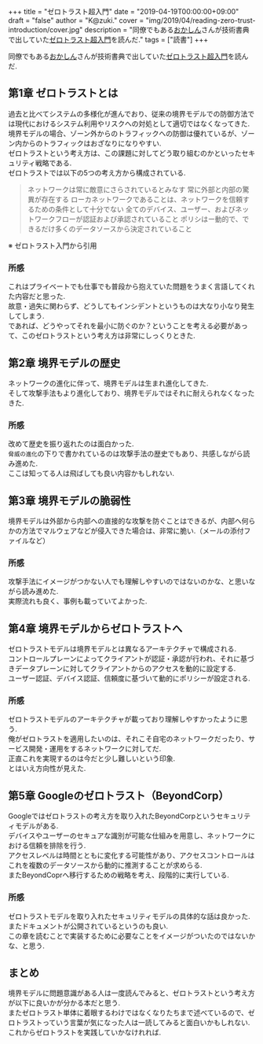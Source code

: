 +++
title = "ゼロトラスト超入門"
date = "2019-04-19T00:00:00+09:00"
draft = "false"
author = "K@zuki."
cover = "img/2019/04/reading-zero-trust-introduction/cover.jpg"
description = "同僚でもある[おかしん](https://twitter.com/okash1n)さんが技術書典で出していた[ゼロトラスト超入門](https://booth.pm/ja/items/1318558)を読んだ."
tags = ["読書"]
+++

同僚でもある[おかしん](https://twitter.com/okash1n)さんが技術書典で出していた[ゼロトラスト超入門](https://booth.pm/ja/items/1318558)を読んだ.

## 第1章 ゼロトラストとは
過去と比べてシステムの多様化が進んでおり、従来の境界モデルでの防御方法では現代におけるシステム利用やリスクへの対処として適切ではなくなってきた.   
境界モデルの場合、ゾーン外からのトラフィックへの防御は優れているが、ゾーン内からのトラフィックはおざなりになりやすい.  
ゼロトラストという考え方は、この課題に対してどう取り組むのかといったセキュリティ戦略である.  
ゼロトラストでは以下の5つの考え方から構成されている.  

> ネットワークは常に敵意にさらされているとみなす
> 常に外部と内部の驚異が存在する
> ローカネットワークであることは、ネットワークを信頼するための条件として十分でない
> 全てのデバイス、ユーザー、およびネットワークフローが認証および承認されていること
> ポリシはー動的で、できるだけ多くのデータソースから決定されていること

※ ゼロトラスト入門から引用

### 所感
これはプライベートでも仕事でも普段から抱えていた問題をうまく言語してくれた内容だと思った.  
故意・過失に関わらず、どうしてもインシデントというものは大なり小なり発生してしまう.  
であれば、どうやってそれを最小に防ぐのか？ということを考える必要があって、このゼロトラストという考え方は非常にしっくりときた.  

## 第2章 境界モデルの歴史
ネットワークの進化に伴って、境界モデルは生まれ進化してきた.  
そして攻撃手法もより進化しており、境界モデルではそれに耐えられなくなったきた.  

### 所感
改めて歴史を振り返れたのは面白かった.  
`脅威の進化`の下りで書かれているのは攻撃手法の歴史でもあり、共感しながら読み進めた.  
ここは知ってる人は飛ばしても良い内容かもしれない.  

## 第3章 境界モデルの脆弱性
境界モデルは外部から内部への直接的な攻撃を防ぐことはできるが、内部へ何らかの方法でマルウェアなどが侵入できた場合は、非常に脆い.（メールの添付ファイルなど）  

### 所感
攻撃手法にイメージがつかない人でも理解しやすいのではないのかな、と思いながら読み進めた.  
実際流れも良く、事例も載っていてよかった.  

## 第4章 境界モデルからゼロトラストへ
ゼロトラストモデルは境界モデルとは異なるアーキテクチャで構成される.  
コントロールプレーンによってクライアントが認証・承認が行われ、それに基づきデータプレーンに対してクライアントからのアクセスを動的に設定する.  
ユーザー認証、デバイス認証、信頼度に基づいて動的にポリシーが設定される.  

### 所感
ゼロトラストモデルのアーキテクチャが載っており理解しやすかったように思う.  
俺がゼロトラストを適用したいのは、それこそ自宅のネットワークだったり、サービス開発・運用をするネットワークに対してだ.  
正直これを実現するのは今だと少し難しいという印象.  
とはいえ方向性が見えた.  

## 第5章 Googleのゼロトラスト（BeyondCorp）
Googleではゼロトラストの考え方を取り入れたBeyondCorpというセキュリティモデルがある.  
デバイスやユーザーのセキュアな識別が可能な仕組みを用意し、ネットワークにおける信頼を排除を行う.  
アクセスレベルは時間とともに変化する可能性があり、アクセスコントロールはこれを複数のデータソースから動的に推測することが求めらる.  
またBeyondCoprへ移行するための戦略を考え、段階的に実行している.  

### 所感
ゼロトラストモデルを取り入れたセキュリティモデルの具体的な話は良かった.  
またドキュメントが公開されているというのも良い.  
この章を読むことで実装するために必要なことをイメージがついたのではないかな、と思う.  

## まとめ
境界モデルに問題意識がある人は一度読んでみると、ゼロトラストという考え方が以下に良いかが分かる本だと思う.  
またゼロトラスト単体に着眼するわけではなくなりたちまで述べているので、ゼロトラストっていう言葉が気になった人は一読してみると面白いかもしれない.  
これからゼロトラストを実践していかなけれれば.  